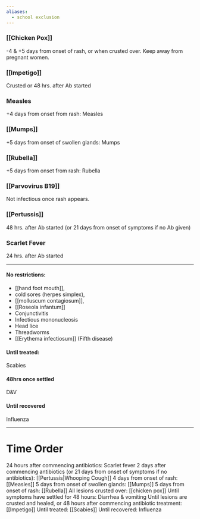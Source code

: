```yaml
---
aliases:
  - school exclusion
---
```

### [[Chicken Pox]]
-4 & +5 days from onset of rash, or when crusted over. 
Keep away from pregnant women. 
### [[Impetigo]]
Crusted or 48 hrs. after Ab started
### Measles
+4 days from onset from rash: Measles
### [[Mumps]]
+5 days from onset of swollen glands: Mumps
### [[Rubella]]
+5 days from onset from rash: Rubella
### [[Parvovirus B19]]
Not infectious once rash appears. 
### [[Pertussis]]
48 hrs. after Ab started (or 21 days from onset of symptoms if no Ab given)
### Scarlet Fever
24 hrs. after Ab started

---
#### No restrictions: 
- [[hand foot mouth]],
- cold sores (herpes simplex),
- [[molluscum contagiosum]],
- [[Roseola infantum]]
- Conjunctivitis
- Infectious mononucleosis
- Head lice
- Threadworms
- [[Erythema infectiosum]] (Fifth disease)
#### Until treated: 
Scabies
#### 48hrs once settled
D&V
#### Until recovered
Influenza

---
# Time Order
24 hours after commencing antibiotics: Scarlet fever
2 days after commencing antibiotics (or 21 days from onset of symptoms if no antibiotics): [[Pertussis|Whooping Cough]]
4 days from onset of rash: [[Measles]]
5 days from onset of swollen glands: [[Mumps]]
5 days from onset of rash: [[Rubella]]
All lesions crusted over: [[chicken pox]]
Until symptoms have settled for 48 hours: Diarrhea & vomiting
Until lesions are crusted and healed, or 48 hours after commencing antibiotic treatment: [[Impetigo]]
Until treated: [[Scabies]]
Until recovered: Influenza